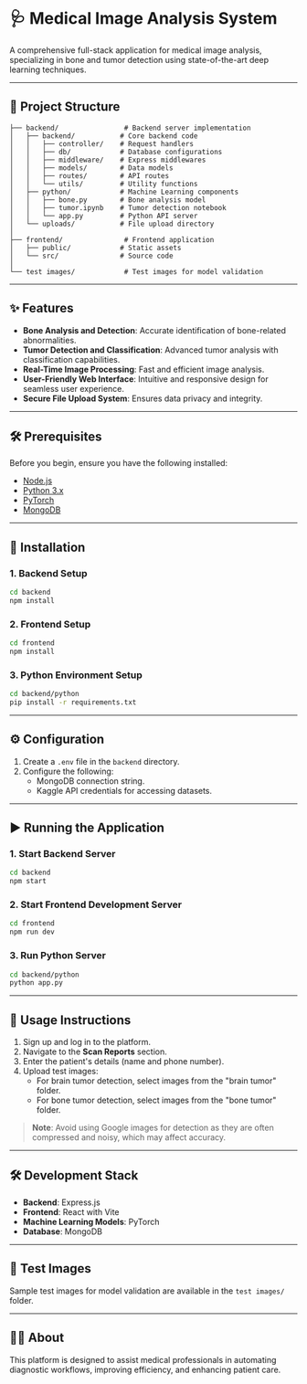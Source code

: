 # 🩺 Medical Image Analysis System

A comprehensive full-stack application for medical image analysis, specializing in bone and tumor detection using state-of-the-art deep learning techniques.

---

## 📂 Project Structure

```
├── backend/                # Backend server implementation
│   ├── backend/           # Core backend code
│   │   ├── controller/    # Request handlers
│   │   ├── db/            # Database configurations
│   │   ├── middleware/    # Express middlewares
│   │   ├── models/        # Data models
│   │   ├── routes/        # API routes
│   │   └── utils/         # Utility functions
│   ├── python/            # Machine Learning components
│   │   ├── bone.py        # Bone analysis model
│   │   ├── tumor.ipynb    # Tumor detection notebook
│   │   └── app.py         # Python API server
│   └── uploads/           # File upload directory
│
├── frontend/               # Frontend application
│   ├── public/            # Static assets
│   └── src/               # Source code
│
└── test images/            # Test images for model validation
```

---

## ✨ Features

- **Bone Analysis and Detection**: Accurate identification of bone-related abnormalities.
- **Tumor Detection and Classification**: Advanced tumor analysis with classification capabilities.
- **Real-Time Image Processing**: Fast and efficient image analysis.
- **User-Friendly Web Interface**: Intuitive and responsive design for seamless user experience.
- **Secure File Upload System**: Ensures data privacy and integrity.

---

## 🛠️ Prerequisites

Before you begin, ensure you have the following installed:

- [Node.js](https://nodejs.org/)
- [Python 3.x](https://www.python.org/)
- [PyTorch](https://pytorch.org/)
- [MongoDB](https://www.mongodb.com/)

---

## 🚀 Installation

### 1. Backend Setup
```bash
cd backend
npm install
```

### 2. Frontend Setup
```bash
cd frontend
npm install
```

### 3. Python Environment Setup
```bash
cd backend/python
pip install -r requirements.txt
```

---

## ⚙️ Configuration

1. Create a `.env` file in the `backend` directory.
2. Configure the following:
   - MongoDB connection string.
   - Kaggle API credentials for accessing datasets.

---

## ▶️ Running the Application

### 1. Start Backend Server
```bash
cd backend
npm start
```

### 2. Start Frontend Development Server
```bash
cd frontend
npm run dev
```

### 3. Run Python Server
```bash
cd backend/python
python app.py
```

---

## 📖 Usage Instructions

1. Sign up and log in to the platform.
2. Navigate to the **Scan Reports** section.
3. Enter the patient's details (name and phone number).
4. Upload test images:
   - For brain tumor detection, select images from the "brain tumor" folder.
   - For bone tumor detection, select images from the "bone tumor" folder.

> **Note**: Avoid using Google images for detection as they are often compressed and noisy, which may affect accuracy.

---

## 🛠️ Development Stack

- **Backend**: Express.js
- **Frontend**: React with Vite
- **Machine Learning Models**: PyTorch
- **Database**: MongoDB

---

## 📂 Test Images

Sample test images for model validation are available in the `test images/` folder.

---

## 👨‍⚕️ About

This platform is designed to assist medical professionals in automating diagnostic workflows, improving efficiency, and enhancing patient care.

